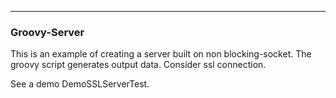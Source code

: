 -----

### Groovy-Server
This is an example of creating a server built on non blocking-socket.
The groovy script generates output data.
Consider ssl connection.

See a demo DemoSSLServerTest.
